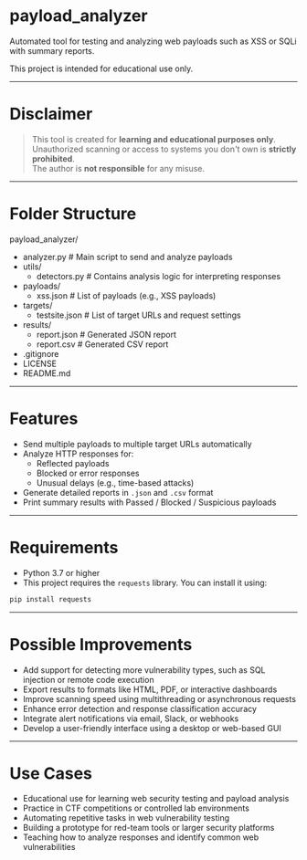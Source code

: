 # payload_analyzer
Automated tool for testing and analyzing web payloads such as XSS or SQLi with summary reports.

This project is intended for educational use only.

---

# Disclaimer

> This tool is created for **learning and educational purposes only**.  
> Unauthorized scanning or access to systems you don't own is **strictly prohibited**.  
> The author is **not responsible** for any misuse.

---

# Folder Structure

payload_analyzer/
- analyzer.py               # Main script to send and analyze payloads
- utils/
    - detectors.py          # Contains analysis logic for interpreting responses
- payloads/
    - xss.json              # List of payloads (e.g., XSS payloads)
- targets/
    - testsite.json         # List of target URLs and request settings
- results/
    - report.json           # Generated JSON report
    - report.csv            # Generated CSV report
- .gitignore
- LICENSE
- README.md

---

# Features

- Send multiple payloads to multiple target URLs automatically
- Analyze HTTP responses for:
  - Reflected payloads
  - Blocked or error responses
  - Unusual delays (e.g., time-based attacks)
- Generate detailed reports in `.json` and `.csv` format
- Print summary results with Passed / Blocked / Suspicious payloads

---

# Requirements

- Python 3.7 or higher
- This project requires the `requests` library. You can install it using:
 ```bash
 pip install requests
 ```

---

# Possible Improvements

- Add support for detecting more vulnerability types, such as SQL injection or remote code execution
- Export results to formats like HTML, PDF, or interactive dashboards
- Improve scanning speed using multithreading or asynchronous requests
- Enhance error detection and response classification accuracy
- Integrate alert notifications via email, Slack, or webhooks
- Develop a user-friendly interface using a desktop or web-based GUI


---

# Use Cases

- Educational use for learning web security testing and payload analysis
- Practice in CTF competitions or controlled lab environments
- Automating repetitive tasks in web vulnerability testing
- Building a prototype for red-team tools or larger security platforms
- Teaching how to analyze responses and identify common web vulnerabilities

